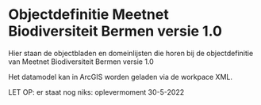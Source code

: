 ﻿# Objectdefinitie Meetnet Biodiversiteit Bermen versie 1.0

Hier staan de objectbladen en domeinlijsten die horen bij de objectdefinitie van Meetnet Biodiversiteit Bermen versie 1.0

Het datamodel kan in ArcGIS worden geladen via de workpace XML.

LET OP: er staat nog niks: oplevermoment 30-5-2022